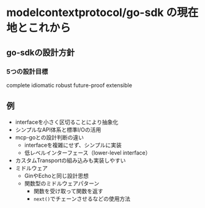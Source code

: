 # modelcontextprotocol/go-sdk の現在地とこれから

## go-sdkの設計方針

### 5つの設計目標

complete
idiomatic
robust
future-proof
extensible

## 例

- interfaceを小さく区切ることにより抽象化
- シンプルなAPI体系と標準I/Oの活用
- mcp-goとの設計判断の違い
  - interfaceを複雑にせず、シンプルに実装
  - 低レベルインターフェース（lower-level interface）
- カスタムTransportの組み込みも実装しやすい
- ミドルウェア
  - GinやEchoと同じ設計思想
  - 関数型のミドルウェアパターン
    - 関数を受け取って関数を返す
    - `next()`でチェーンさせるなどの使用方法
